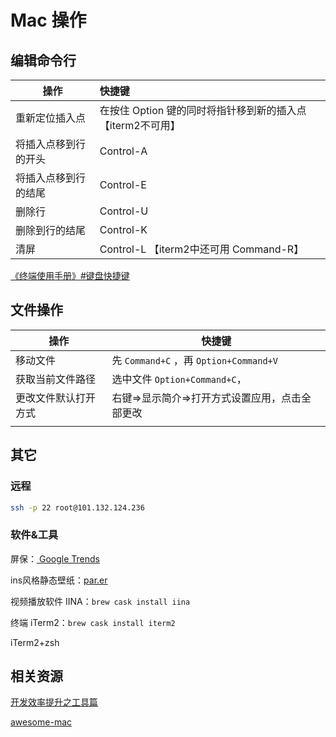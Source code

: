 # Mac 操作



## 编辑命令行

| 操作                 | 快捷键                                                     |
| -------------------- | :--------------------------------------------------------- |
| 重新定位插入点       | 在按住 Option 键的同时将指针移到新的插入点【iterm2不可用】 |
| 将插入点移到行的开头 | Control-A                                                  |
| 将插入点移到行的结尾 | Control-E                                                  |
| 删除行               | Control-U                                                  |
| 删除到行的结尾       | Control-K                                                  |
| 清屏                 | Control-L 【iterm2中还可用 Command-R】                     |

[《终端使用手册》#键盘快捷键](https://support.apple.com/zh-cn/guide/terminal/welcome/mac)



## 文件操作

| 操作                 | 快捷键                                         |
| -------------------- | ---------------------------------------------- |
| 移动文件             | 先 `Command+C` ，再 `Option+Command+V`         |
| 获取当前文件路径     | 选中文件 `Option+Command+C`，                  |
| 更改文件默认打开方式 | 右键=>显示简介=>打开方式设置应用，点击全部更改 |
|                      |                                                |





## 其它

### 远程

```sh
ssh -p 22 root@101.132.124.236 
```

### 软件&工具

屏保：[ Google Trends](https://trends.google.com/trends/hottrends/visualize?nrow=5&ncol=5)

ins风格静态壁纸：[par.er](http://paper.meiyuan.in/)

视频播放软件 IINA：`brew cask install iina`

终端 iTerm2：`brew cask install iterm2`

iTerm2+zsh



## 相关资源

[开发效率提升之工具篇](https://github.com/Louiszhai/tool)

[awesome-mac](https://github.com/jaywcjlove/awesome-mac)

